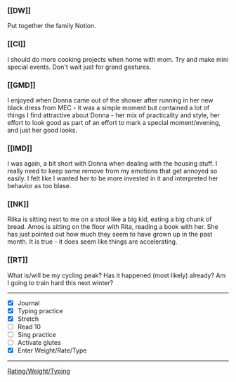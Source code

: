 ### [[DW]]
Put together the family Notion.

### [[CI]]
I should do more cooking projects when home with mom. Try and make mini special events. Don't wait just for grand gestures.

### [[GMD]]
I enjoyed when Donna came out of the shower after running in her new black dress from MEC - it was a simple moment but contained a lot of things I find attractive about Donna - her mix of practicality and style, her effort to look good as part of an effort to mark a special moment/evening, and just her good looks.

### [[IMD]]
I was again, a bit short with Donna when dealing with the housing stuff. I really need to keep some remove from my emotions that get annoyed so easily. I felt like I wanted her to be more invested in it and interpreted her behavior as too blase.

### [[NK]]
Rilka is sitting next to me on a stool like a big kid, eating a big chunk of bread. Amos is sitting on the floor with Rita, reading a book with her. She has just pointed out how much they seem to have grown up in the past month. It is true - it does seem like things are accelerating.

### [[RT]]
What is/will be my cycling peak? Has it happened (most likely) already? Am I going to train hard this next winter?

---
- [x] Journal
- [x] Typing practice
- [x] Stretch
- [ ] Read 10
- [ ] Sing practice
- [ ] Activate glutes
- [x] Enter Weight/Rate/Type
---

[Rating/Weight/Typing](https://docs.google.com/spreadsheets/d/1p6cinTqipnxyiSCgPBAWp2cAHA5q6P0NL58bNCxedCY/edit#gid=0)
